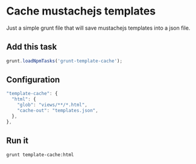 # Cache mustachejs templates

Just a simple grunt file that will save mustachejs templates into a json file.

## Add this task

```js
grunt.loadNpmTasks('grunt-template-cache');
```

## Configuration

```js
"template-cache": {
  "html": {
    "glob": "views/**/*.html",
    "cache-out": "templates.json",
  },
},
```

## Run it

```sh
grunt template-cache:html
```

